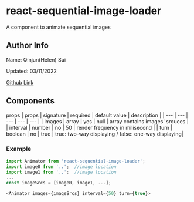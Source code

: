 # react-sequential-image-loader
A component to animate sequential images

## Author Info

Name: Qinjun(Helen) Sui

Updated: 03/11/2022

[Github Link](https://github.com/qinjunsui/react-sequential-image-loader)

## Components
props
| props | signature | required | default value | description |
| --- | --- | --- | --- | --- |
| images | array | yes | null | array contains images' srouces |
| interval | number | no | 50 | render frequency in milisecond |
| turn | boolean | no | true | true: two-way displaying / false: one-way displaying|


### Example
```javascript
import Animator from 'react-sequential-image-loader';
import image0 from '..';  //image location
import image1 from '..';  //image location
...
const imageSrcs = [image0, image1, ...];
```
```javascript
<Animator images={imageSrcs} interval={50} turn={true}>
```

